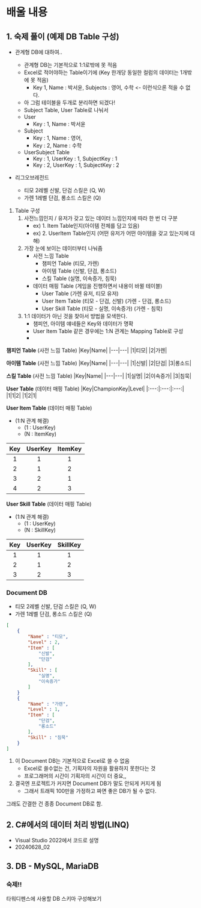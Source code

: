 # 배울 내용
## 1. 숙제 풀이 (예제 DB Table 구성)

- 관계형 DB에 대하여..
  - 관계형 DB는 기본적으로 1:1로밖에 못 적음
  - Excel로 적어야하는 Table이기에 (Key 한개당 동일한 컬럼의 데이터는 1개밖에 못 적음)
    - Key 1, Name : 박서윤, Subjects : 영어, 수학 <- 이런식으론 적을 수 없다.
  - 아 그럼 테이블을 두개로 분리하면 되겠다!
  - Subject Table, User Table로 나눠서
  - User 
    - Key : 1, Name : 박서윤
  - Subject 
    - Key : 1, Name : 영어,
    - Key : 2, Name : 수학
  - UserSubject Table
    - Key : 1, UserKey : 1, SubjectKey : 1
    - Key : 2, UserKey : 1, SubjectKey : 2


- 리그오브레전드
  - 티모 2레벨 신발, 단검 스킬은 (Q, W)
  - 가렌 1레벨 단검, 롱소드 스킬은 (Q)
  
1. Table 구성
    1. 사전느낌인지 / 유저가 갖고 있는 데이터 느낌인지에 따라 한 번 더 구분
        - ex) 1. Item Table인지(아이템 전체를 담고 있음)
        - ex) 2. UserItem Table인지 (어떤 유저가 어떤 아이템을 갖고 있는지에 대해)
    2. 가장 눈에 보이는 데이터부터 나눠줌     
        - 사전 느낌 Table
           - 챔피언 Table (티모, 가렌)
           - 아이템 Table (신발, 단검, 롱소드)
           - 스킬 Table (실명, 이속증가, 침묵)
        - 데이터 매핑 Table (게임을 진행하면서 내용이 바뀔 테이블)
          - User Table (가렌 유저, 티모 유저)
          - User Item Table (티모 - 단검, 신발) (가렌 - 단검, 롱소드)
          - User Skill Table (티모 - 실명, 이속증가) (가렌 - 침묵)
    3. 1:1 데이터가 아닌 것을 찾아서 방법을 모색한다.
        - 챔피언, 아이템 얘네들은 Key와 데이터가 명확
        - User Item Table 같은 경우에는 1:N 관계는 Mapping Table로 구성
        -  

**챔피언 Table** (사전 느낌 Table)
|Key|Name|
|---|---|
|1|티모|
|2|가렌|

**아이템 Table** (사전 느낌 Table)
|Key|Name|
|---|---|
|1|신발|
|2|단검|
|3|롱소드|

**스킬 Table** (사전 느낌 Table)
|Key|Name|
|---|---|
|1|실명|
|2|이속증가|
|3|침묵|

**User Table** (데이터 매핑 Table)
|Key|ChampionKey|Level|
|:---:|:---:|:---:|
|1|1|2|
|1|2|1|

**User Item Table** (데이터 매핑 Table) 
 - (1:N 관계 해결)
    - (1 : UserKey)
    - (N : ItemKey)

|Key|UserKey|ItemKey|
|:---:|:---:|:---:|
|1|1|1|
|2|1|2|
|3|2|1|
|4|2|3|

**User Skill Table** (데이터 매핑 Table) 
 - (1:N 관계 해결)
    - (1 : UserKey)
    - (N : SkillKey)

|Key|UserKey|SkillKey|
|:---:|:---:|:---:|
|1|1|1|
|2|1|2|
|3|2|3|


### Document DB
- 티모 2레벨 신발, 단검 스킬은 (Q, W)
- 가렌 1레벨 단검, 롱소드 스킬은 (Q)

```json
[
    {
        "Name" : "티모",
        "Level" : 2,
        "Item" : [
            "신발",
            "단검"
        ],
        "Skill" : [
            "실명",
            "이속증가"
        ]
    }
    {
        "Name" : "가렌",
        "Level" : 1,
        "Item" : [
            "단검",
            "롱소드"
        ],
        "Skill" : "침묵"
    }
]
```
1. 이 Document DB는 기본적으로 Excel로 쓸 수 없음
   - Excel로 쓸수없는 건, 기획자의 자원을 활용하지 못한다는 것
   - 프로그래머의 시간이 기획자의 시간이 더 중요,,
2. 결국엔 프로젝트가 커지면 Document DB가 말도 안되게 커지게 됨
   - 그래서 트래픽 100만을 가정하고 짜면 좋은 DB가 될 수 없다.

그래도 간결한 건 종종 Document DB로 함.

## 2. C#에서의 데이터 처리 방법(LINQ)
- Visual Studio 2022에서 코드로 설명
- 20240628_02
## 3. DB - MySQL, MariaDB


### 숙제!!
타워디펜스에 사용할 DB 스키마 구성해보기